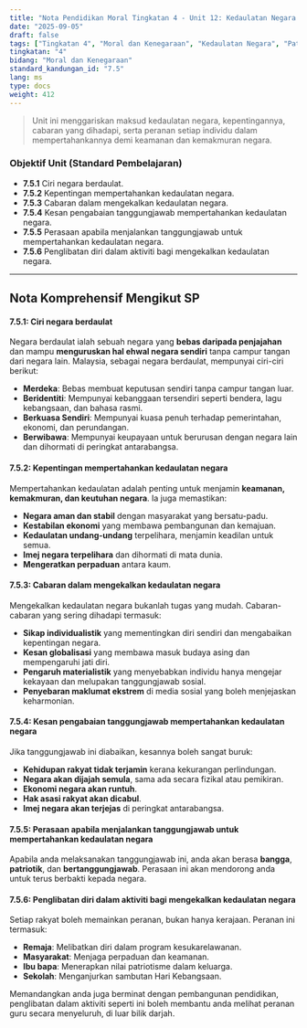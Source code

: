 ```yaml
---
title: "Nota Pendidikan Moral Tingkatan 4 - Unit 12: Kedaulatan Negara Tanggungjawab Bersama"
date: "2025-09-05"
draft: false
tags: ["Tingkatan 4", "Moral dan Kenegaraan", "Kedaulatan Negara", "Patriotisme", "Tanggungjawab Warganegara"]
tingkatan: "4"
bidang: "Moral dan Kenegaraan"
standard_kandungan_id: "7.5"
lang: ms
type: docs
weight: 412
---
```



> Unit ini menggariskan maksud kedaulatan negara, kepentingannya, cabaran yang dihadapi, serta peranan setiap individu dalam mempertahankannya demi keamanan dan kemakmuran negara.

### Objektif Unit (Standard Pembelajaran)

  * **7.5.1** Ciri negara berdaulat.
  * **7.5.2** Kepentingan mempertahankan kedaulatan negara.
  * **7.5.3** Cabaran dalam mengekalkan kedaulatan negara.
  * **7.5.4** Kesan pengabaian tanggungjawab mempertahankan kedaulatan negara.
  * **7.5.5** Perasaan apabila menjalankan tanggungjawab untuk mempertahankan kedaulatan negara.
  * **7.5.6** Penglibatan diri dalam aktiviti bagi mengekalkan kedaulatan negara.

-----

## Nota Komprehensif Mengikut SP

#### 7.5.1: Ciri negara berdaulat

Negara berdaulat ialah sebuah negara yang **bebas daripada penjajahan** dan mampu **menguruskan hal ehwal negara sendiri** tanpa campur tangan dari negara lain. Malaysia, sebagai negara berdaulat, mempunyai ciri-ciri berikut:

  * **Merdeka**: Bebas membuat keputusan sendiri tanpa campur tangan luar.
  * **Beridentiti**: Mempunyai kebanggaan tersendiri seperti bendera, lagu kebangsaan, dan bahasa rasmi.
  * **Berkuasa Sendiri**: Mempunyai kuasa penuh terhadap pemerintahan, ekonomi, dan perundangan.
  * **Berwibawa**: Mempunyai keupayaan untuk berurusan dengan negara lain dan dihormati di peringkat antarabangsa.

#### 7.5.2: Kepentingan mempertahankan kedaulatan negara

Mempertahankan kedaulatan adalah penting untuk menjamin **keamanan, kemakmuran, dan keutuhan negara**. Ia juga memastikan:

  * **Negara aman dan stabil** dengan masyarakat yang bersatu-padu.
  * **Kestabilan ekonomi** yang membawa pembangunan dan kemajuan.
  * **Kedaulatan undang-undang** terpelihara, menjamin keadilan untuk semua.
  * **Imej negara terpelihara** dan dihormati di mata dunia.
  * **Mengeratkan perpaduan** antara kaum.

#### 7.5.3: Cabaran dalam mengekalkan kedaulatan negara

Mengekalkan kedaulatan negara bukanlah tugas yang mudah. Cabaran-cabaran yang sering dihadapi termasuk:

  * **Sikap individualistik** yang mementingkan diri sendiri dan mengabaikan kepentingan negara.
  * **Kesan globalisasi** yang membawa masuk budaya asing dan mempengaruhi jati diri.
  * **Pengaruh materialistik** yang menyebabkan individu hanya mengejar kekayaan dan melupakan tanggungjawab sosial.
  * **Penyebaran maklumat ekstrem** di media sosial yang boleh menjejaskan keharmonian.

#### 7.5.4: Kesan pengabaian tanggungjawab mempertahankan kedaulatan negara

Jika tanggungjawab ini diabaikan, kesannya boleh sangat buruk:

  * **Kehidupan rakyat tidak terjamin** kerana kekurangan perlindungan.
  * **Negara akan dijajah semula**, sama ada secara fizikal atau pemikiran.
  * **Ekonomi negara akan runtuh**.
  * **Hak asasi rakyat akan dicabul**.
  * **Imej negara akan terjejas** di peringkat antarabangsa.

#### 7.5.5: Perasaan apabila menjalankan tanggungjawab untuk mempertahankan kedaulatan negara

Apabila anda melaksanakan tanggungjawab ini, anda akan berasa **bangga**, **patriotik**, dan **bertanggungjawab**. Perasaan ini akan mendorong anda untuk terus berbakti kepada negara.

#### 7.5.6: Penglibatan diri dalam aktiviti bagi mengekalkan kedaulatan negara

Setiap rakyat boleh memainkan peranan, bukan hanya kerajaan. Peranan ini termasuk:

  * **Remaja**: Melibatkan diri dalam program kesukarelawanan.
  * **Masyarakat**: Menjaga perpaduan dan keamanan.
  * **Ibu bapa**: Menerapkan nilai patriotisme dalam keluarga.
  * **Sekolah**: Menganjurkan sambutan Hari Kebangsaan.

Memandangkan anda juga berminat dengan pembangunan pendidikan, penglibatan dalam aktiviti seperti ini boleh membantu anda melihat peranan guru secara menyeluruh, di luar bilik darjah.
